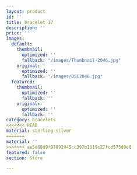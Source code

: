 ```yaml
---
layout: product
id: ''
title: bracelet 17
description: ''
price: ''
images:
  default:
    thumbnail:
      optimized: ''
      fallback: "/images/Thumbnail-2046.jpg"
    original:
      optimized: ''
      fallback: "/images/DSC2046.jpg"
  featured:
    thumbnail:
      optimized: ''
      fallback: ''
    original:
      optimized: ''
      fallback: ''
category: bracelets
<<<<<<< HEAD
material: sterling-silver
=======
material: ''
>>>>>>> ae5d68d9f97892945cc397b1619c27fcd575d0e0
featured: false
section: Store

---
```

